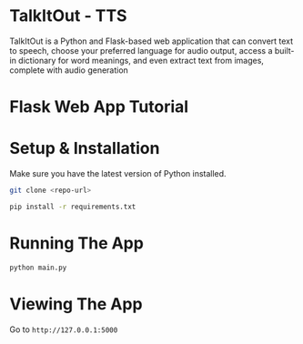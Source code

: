 # TalkItOut - TTS

TalkItOut is a Python and Flask-based web application that can convert text to speech, choose your preferred language for audio output, access a built-in dictionary for word meanings, and even extract text from images, complete with audio generation

# Flask Web App Tutorial

# Setup & Installation

Make sure you have the latest version of Python installed.

```bash
git clone <repo-url>
```

```bash
pip install -r requirements.txt
```

# Running The App

```bash
python main.py
```

# Viewing The App

Go to `http://127.0.0.1:5000`
